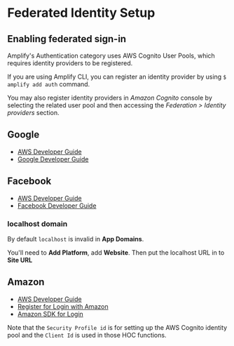 ---
---

# Federated Identity Setup

## Enabling federated sign-in

Amplify's Authentication category uses AWS Cognito User Pools, which requires identity providers to be registered.  

If you are using Amplify CLI, you can register an identity provider by using `$ amplify add auth` command.

You may also register identity providers in *Amazon Cognito* console by selecting the related user pool and then accessing the *Federation > Identity providers* section.

## Google

* [AWS Developer Guide](http://docs.aws.amazon.com/cognito/latest/developerguide/google.html)
* [Google Developer Guide](https://developers.google.com/+/web/signin/)

## Facebook

* [AWS Developer Guide](http://docs.aws.amazon.com/cognito/latest/developerguide/facebook.html)
* [Facebook Developer Guide](https://developers.facebook.com/docs/facebook-login/web)

### localhost domain

By default `localhost` is invalid in  **App Domains**.

You'll need to **Add Platform**, add **Website**. Then put the localhost URL in to **Site URL**

## Amazon

* [AWS Developer Guide](http://docs.aws.amazon.com/cognito/latest/developerguide/amazon.html)
* [Register for Login with Amazon](https://developer.amazon.com/docs/login-with-amazon/register-web.html)
* [Amazon SDK for Login](https://developer.amazon.com/docs/login-with-amazon/javascript-sdk-reference.html)

Note that the ```Security Profile id``` is for setting up the AWS Cognito identity pool and the ```Client Id``` is used in those HOC functions.




